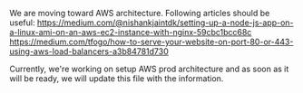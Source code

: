 We are moving toward AWS architecture. Following articles should be useful:
https://medium.com/@nishankjaintdk/setting-up-a-node-js-app-on-a-linux-ami-on-an-aws-ec2-instance-with-nginx-59cbc1bcc68c
https://medium.com/tfogo/how-to-serve-your-website-on-port-80-or-443-using-aws-load-balancers-a3b84781d730

Currently, we're working on setup AWS prod architecture and as soon as it will be ready, we will update this file
with the information. 
